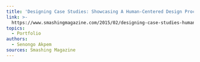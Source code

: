 ```yaml
---
title: 'Designing Case Studies: Showcasing A Human-Centered Design Process'
link: >-
  https://www.smashingmagazine.com/2015/02/designing-case-studies-human-centered-design-process/
topics:
  - Portfolio
authors:
  - Senongo Akpem
sources: Smashing Magazine
---
```


